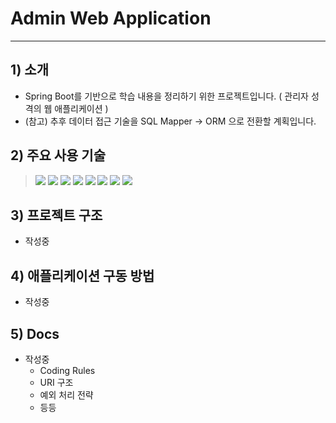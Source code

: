 # Admin Web Application

---

## 1) 소개
- Spring Boot를 기반으로 학습 내용을 정리하기 위한 프로젝트입니다. ( 관리자 성격의 웹 애플리케이션 )
- (참고) 추후 데이터 접근 기술을 SQL Mapper -> ORM 으로 전환할 계획입니다.

## 2) 주요 사용 기술
> ![](https://img.shields.io/badge/Java-17-blue)
> ![](https://img.shields.io/badge/Spring%20Boot-3.2.1-brightgreen)
> ![](https://img.shields.io/badge/Mybatis-3.0.3-blue)
> ![](https://img.shields.io/badge/MySQL-8.3.0-red)
> ![](https://img.shields.io/badge/thymeleaf-00A1E9)
> ![](https://img.shields.io/badge/Gradle-yellow)
> ![](https://img.shields.io/badge/CoreUI-4.2.2-23C8D2)
> ![](https://img.shields.io/badge/JQuery-3.7.1-purple)

## 3) 프로젝트 구조
- 작성중

## 4) 애플리케이션 구동 방법
- 작성중

## 5) Docs
- 작성중
   - Coding Rules
   - URI 구조
   - 예외 처리 전략
   - 등등